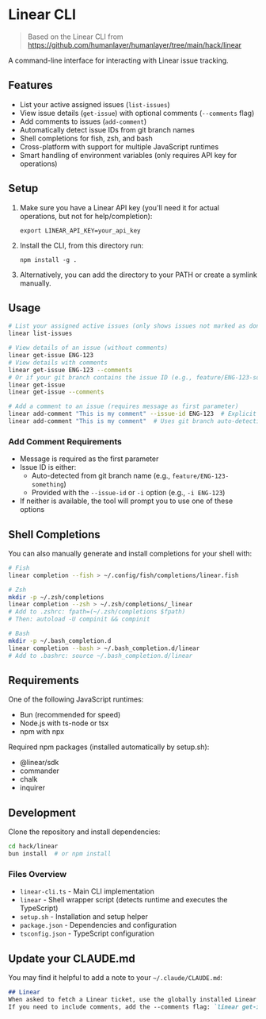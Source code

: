 # Linear CLI

> Based on the Linear CLI from https://github.com/humanlayer/humanlayer/tree/main/hack/linear

A command-line interface for interacting with Linear issue tracking.

## Features

- List your active assigned issues (`list-issues`)
- View issue details (`get-issue`) with optional comments (`--comments` flag)
- Add comments to issues (`add-comment`)
- Automatically detect issue IDs from git branch names
- Shell completions for fish, zsh, and bash
- Cross-platform with support for multiple JavaScript runtimes
- Smart handling of environment variables (only requires API key for operations)

## Setup

1. Make sure you have a Linear API key (you'll need it for actual operations, but not for help/completion):
   ```
   export LINEAR_API_KEY=your_api_key
   ```

2. Install the CLI, from this directory run:
   ```
   npm install -g .
   ```

3. Alternatively, you can add the directory to your PATH or create a symlink manually.

## Usage

```bash
# List your assigned active issues (only shows issues not marked as done/canceled)
linear list-issues

# View details of an issue (without comments)
linear get-issue ENG-123
# View details with comments
linear get-issue ENG-123 --comments
# Or if your git branch contains the issue ID (e.g., feature/ENG-123-something)
linear get-issue
linear get-issue --comments

# Add a comment to an issue (requires message as first parameter)
linear add-comment "This is my comment" --issue-id ENG-123  # Explicit ID
linear add-comment "This is my comment"  # Uses git branch auto-detection
```

### Add Comment Requirements

- Message is required as the first parameter
- Issue ID is either:
  - Auto-detected from git branch name (e.g., `feature/ENG-123-something`)
  - Provided with the `--issue-id` or `-i` option (e.g., `-i ENG-123`) 
- If neither is available, the tool will prompt you to use one of these options

## Shell Completions

You can also manually generate and install completions for your shell with:

```bash
# Fish
linear completion --fish > ~/.config/fish/completions/linear.fish

# Zsh
mkdir -p ~/.zsh/completions
linear completion --zsh > ~/.zsh/completions/_linear
# Add to .zshrc: fpath=(~/.zsh/completions $fpath)
# Then: autoload -U compinit && compinit

# Bash
mkdir -p ~/.bash_completion.d
linear completion --bash > ~/.bash_completion.d/linear
# Add to .bashrc: source ~/.bash_completion.d/linear
```

## Requirements

One of the following JavaScript runtimes:
- Bun (recommended for speed)
- Node.js with ts-node or tsx
- npm with npx

Required npm packages (installed automatically by setup.sh):
- @linear/sdk
- commander
- chalk
- inquirer

## Development

Clone the repository and install dependencies:

```bash
cd hack/linear
bun install  # or npm install
```

### Files Overview

- `linear-cli.ts` - Main CLI implementation
- `linear` - Shell wrapper script (detects runtime and executes the TypeScript)
- `setup.sh` - Installation and setup helper
- `package.json` - Dependencies and configuration
- `tsconfig.json` - TypeScript configuration

## Update your CLAUDE.md

You may find it helpful to add a note to your `~/.claude/CLAUDE.md`:

```md
## Linear
When asked to fetch a Linear ticket, use the globally installed Linear CLI: `linear get-issue ENG-XXXX > thoughts/shared/tickets/eng-XXXX.md`
If you need to include comments, add the --comments flag: `linear get-issue ENG-XXXX --comments > thoughts/shared/tickets/eng-XXXX.md`
```
